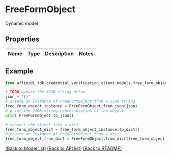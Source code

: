 # FreeFormObject

Dynamic model

## Properties

| Name | Type | Description | Notes |
| ---- | ---- | ----------- | ----- |

## Example

```python
from affinidi_tdk_credential_verification_client.models.free_form_object import FreeFormObject

# TODO update the JSON string below
json = "{}"
# create an instance of FreeFormObject from a JSON string
free_form_object_instance = FreeFormObject.from_json(json)
# print the JSON string representation of the object
print FreeFormObject.to_json()

# convert the object into a dict
free_form_object_dict = free_form_object_instance.to_dict()
# create an instance of FreeFormObject from a dict
free_form_object_from_dict = FreeFormObject.from_dict(free_form_object_dict)
```

[[Back to Model list]](../README.md#documentation-for-models) [[Back to API list]](../README.md#documentation-for-api-endpoints) [[Back to README]](../README.md)
